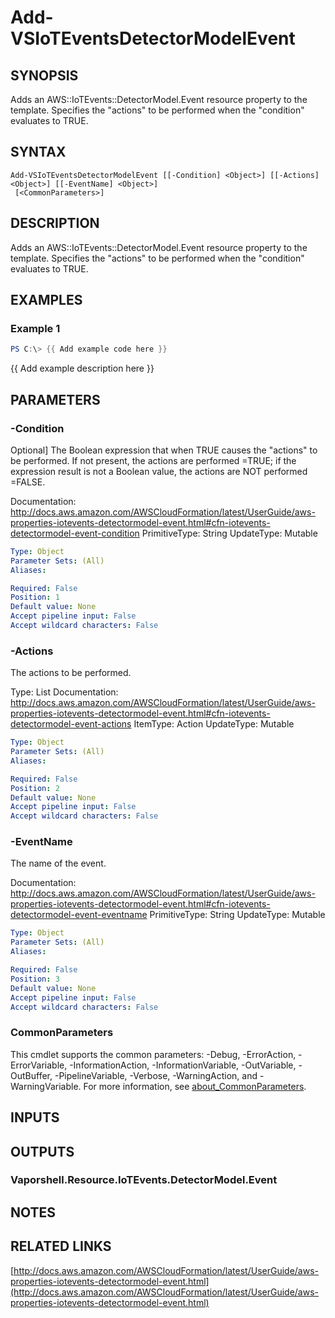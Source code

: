 # Add-VSIoTEventsDetectorModelEvent

## SYNOPSIS
Adds an AWS::IoTEvents::DetectorModel.Event resource property to the template.
Specifies the "actions" to be performed when the "condition" evaluates to TRUE.

## SYNTAX

```
Add-VSIoTEventsDetectorModelEvent [[-Condition] <Object>] [[-Actions] <Object>] [[-EventName] <Object>]
 [<CommonParameters>]
```

## DESCRIPTION
Adds an AWS::IoTEvents::DetectorModel.Event resource property to the template.
Specifies the "actions" to be performed when the "condition" evaluates to TRUE.

## EXAMPLES

### Example 1
```powershell
PS C:\> {{ Add example code here }}
```

{{ Add example description here }}

## PARAMETERS

### -Condition
Optional\] The Boolean expression that when TRUE causes the "actions" to be performed.
If not present, the actions are performed =TRUE; if the expression result is not a Boolean value, the actions are NOT performed =FALSE.

Documentation: http://docs.aws.amazon.com/AWSCloudFormation/latest/UserGuide/aws-properties-iotevents-detectormodel-event.html#cfn-iotevents-detectormodel-event-condition
PrimitiveType: String
UpdateType: Mutable

```yaml
Type: Object
Parameter Sets: (All)
Aliases:

Required: False
Position: 1
Default value: None
Accept pipeline input: False
Accept wildcard characters: False
```

### -Actions
The actions to be performed.

Type: List
Documentation: http://docs.aws.amazon.com/AWSCloudFormation/latest/UserGuide/aws-properties-iotevents-detectormodel-event.html#cfn-iotevents-detectormodel-event-actions
ItemType: Action
UpdateType: Mutable

```yaml
Type: Object
Parameter Sets: (All)
Aliases:

Required: False
Position: 2
Default value: None
Accept pipeline input: False
Accept wildcard characters: False
```

### -EventName
The name of the event.

Documentation: http://docs.aws.amazon.com/AWSCloudFormation/latest/UserGuide/aws-properties-iotevents-detectormodel-event.html#cfn-iotevents-detectormodel-event-eventname
PrimitiveType: String
UpdateType: Mutable

```yaml
Type: Object
Parameter Sets: (All)
Aliases:

Required: False
Position: 3
Default value: None
Accept pipeline input: False
Accept wildcard characters: False
```

### CommonParameters
This cmdlet supports the common parameters: -Debug, -ErrorAction, -ErrorVariable, -InformationAction, -InformationVariable, -OutVariable, -OutBuffer, -PipelineVariable, -Verbose, -WarningAction, and -WarningVariable. For more information, see [about_CommonParameters](http://go.microsoft.com/fwlink/?LinkID=113216).

## INPUTS

## OUTPUTS

### Vaporshell.Resource.IoTEvents.DetectorModel.Event
## NOTES

## RELATED LINKS

[http://docs.aws.amazon.com/AWSCloudFormation/latest/UserGuide/aws-properties-iotevents-detectormodel-event.html](http://docs.aws.amazon.com/AWSCloudFormation/latest/UserGuide/aws-properties-iotevents-detectormodel-event.html)

